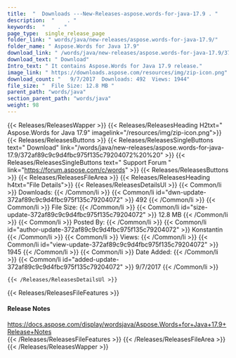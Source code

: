 ```yaml
---
title:  "  Downloads ---New-Releases-aspose.words-for-java-17.9 . " 
description:  "    . " 
keywords:  "    . " 
page_type:  single_release_page
folder_link: " words/java/new-releases/aspose.words-for-java-17.9/"
folder_name: " Aspose.Words for Java 17.9"
download_link: " /words/java/new-releases/aspose.words-for-java-17.9/372af89c9c9d4fbc975f135c79204072"
download_text: " Download"
Intro_text: " It contains Aspose.Words for Java 17.9 release."
image_link: " https://downloads.aspose.com/resources/img/zip-icon.png"
download_count: "   9/7/2017  Downloads: 492  Views: 1944"
file_size: "  File Size: 12.8 MB "
parent_path: "words/java"
section_parent_path: "words/java"
weight: 98 
---
```


{{< Releases/ReleasesWapper >}}
  {{< Releases/ReleasesHeading H2txt=" Aspose.Words for Java 17.9" imagelink="/resources/img/zip-icon.png">}}
  {{< Releases/ReleasesButtons >}}
    {{< Releases/ReleasesSingleButtons text=" Download" link="/words/java/new-releases/aspose.words-for-java-17.9/372af89c9c9d4fbc975f135c79204072%20%20" >}}
    {{< Releases/ReleasesSingleButtons text=" Support Forum " link="https://forum.aspose.com/c/words" >}}
  {{< Releases/ReleasesButtons >}}
  {{< Releases/ReleasesFileArea >}}
    {{< Releases/ReleasesHeading h4txt="File Details">}}
    {{< Releases/ReleasesDetailsUl >}}
            {{< Common/li  >}} Downloads: {{< /Common/li >}} 
      {{< Common/li id="dwn-update-372af89c9c9d4fbc975f135c79204072" >}} 492 {{< /Common/li >}} 
      {{< Common/li  >}} File Size: {{< /Common/li >}} 
      {{< Common/li id="size-update-372af89c9c9d4fbc975f135c79204072" >}} 12.8 MB {{< /Common/li >}} 
      {{< Common/li  >}} Posted By: {{< /Common/li >}} 
      {{< Common/li id="author-update-372af89c9c9d4fbc975f135c79204072" >}} Konstantin {{< /Common/li >}} 
      {{< Common/li  >}} Views: {{< /Common/li >}} 
      {{< Common/li id="view-update-372af89c9c9d4fbc975f135c79204072" >}} 1945 {{< /Common/li >}} 
      {{< Common/li  >}} Date Added: {{< /Common/li >}} 
      {{< Common/li id="added-update-372af89c9c9d4fbc975f135c79204072" >}} 9/7/2017 {{< /Common/li >}} 

    {{< /Releases/ReleasesDetailsUl >}}

  {{< Releases/ReleasesFileFeatures >}}
      <h4>Release Notes</h4><div><a href="https://docs.aspose.com/display/wordsjava/Aspose.Words+for+Java+17.9+Release+Notes">https://docs.aspose.com/display/wordsjava/Aspose.Words+for+Java+17.9+Release+Notes</a></div>
  {{< /Releases/ReleasesFileFeatures >}}
 {{< /Releases/ReleasesFileArea >}}
{{< /Releases/ReleasesWapper >}}


